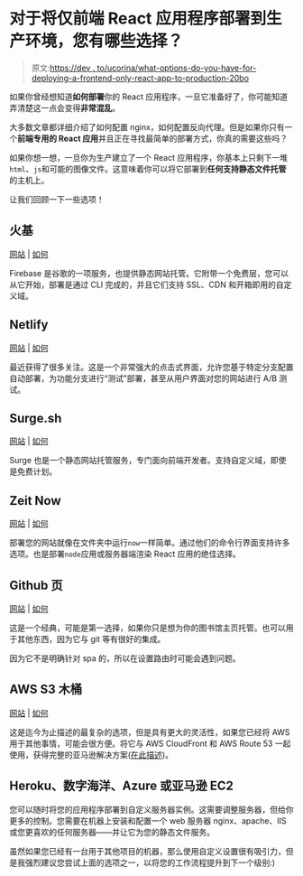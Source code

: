 # 对于将仅前端 React 应用程序部署到生产环境，您有哪些选择？

> 原文:[https://dev . to/ucorina/what-options-do-you-have-for-deploying-a-frontend-only-react-app-to-production-20bo](https://dev.to/ucorina/what-options-do-you-have-for-deploying-a-frontend-only-react-app-to-production-20bo)

如果你曾经想知道**如何部署**你的 React 应用程序，一旦它准备好了，你可能知道弄清楚这一点会变得**非常混乱**。

大多数文章都详细介绍了如何配置 nginx，如何配置反向代理。但是如果你只有一个**前端专用的 React 应用**并且正在寻找最简单的部署方式，你真的需要这些吗？

如果你想一想，一旦你为生产建立了一个 React 应用程序，你基本上只剩下一堆`html`、`js`和可能的图像文件。这意味着你可以将它部署到**任何支持静态文件托管**的主机上。

让我们回顾一下一些选项！

## 火基

[网站](https://firebase.google.com/docs/hosting/) | [如何](https://dev.to/sathish/deploying-my-first-react-web-app-to-firebase---36bd)

Firebase 是谷歌的一项服务，也提供静态网站托管。它附带一个免费层，您可以从它开始，部署是通过 CLI 完成的，并且它们支持 SSL、CDN 和开箱即用的自定义域。

## Netlify

[网站](https://www.netlify.com/) | [如何](https://www.slightedgecoder.com/2017/12/09/deploying-existing-create-react-app-github-netlify/)

最近获得了很多关注。这是一个非常强大的点击式界面，允许您基于特定分支配置自动部署，为功能分支进行“测试”部署，甚至从用户界面对您的网站进行 A/B 测试。

## Surge.sh

[网站](https://surge.sh/) | [如何](https://dev.to/dceddia/deploy-create-react-app-with-surge-coc-temp-slug-7041928)

Surge 也是一个静态网站托管服务，专门面向前端开发者。支持自定义域，即使是免费计划。

## Zeit Now

[网站](https://zeit.co/now) | [如何](https://zeit.co/docs/examples/create-react-app)

部署您的网站就像在文件夹中运行`now`一样简单。通过他们的命令行界面支持许多选项。也是部署`node`应用或服务器端渲染 React 应用的绝佳选择。

## Github 页

[网站](https://pages.github.com/) | [如何](https://itnext.io/so-you-want-to-host-your-single-age-react-app-on-github-pages-a826ab01e48)

这是一个经典，可能是第一选择，如果你只是想为你的图书馆主页托管。也可以用于其他东西，因为它与 git 等有很好的集成。

因为它不是明确针对 spa 的，所以在设置路由时可能会遇到问题。

## AWS S3 木桶

[网站](https://aws.amazon.com/s3/) | [如何](https://www.fullstackreact.com/articles/deploying-a-react-app-to-s3/)

这是迄今为止描述的最复杂的选项，但是具有更大的灵活性，如果您已经将 AWS 用于其他事情，可能会很方便。将它与 AWS CloudFront 和 AWS Route 53 一起使用，获得完整的亚马逊解决方案([在此描述](https://aws.amazon.com/blogs/mobile/deploy-a-react-app-to-s3-and-cloudfront-with-aws-mobile-hub/))。

## Heroku、数字海洋、Azure 或亚马逊 EC2

您可以随时将您的应用程序部署到自定义服务器实例。这需要调整服务器，但给你更多的控制。您需要在机器上安装和配置一个 web 服务器 nginx、apache、IIS 或您更喜欢的任何服务器——并让它为您的静态文件服务。

虽然如果您已经有一台用于其他项目的机器，那么使用自定义设置很有吸引力，但是我强烈建议您尝试上面的选项之一，以将您的工作流程提升到下一个级别:)
